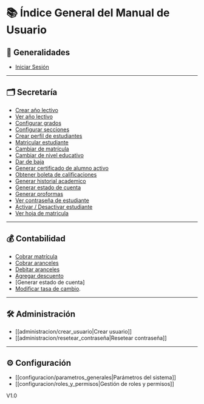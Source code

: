 # 📚 Índice General del Manual de Usuario

## 🏁 Generalidades
- [Iniciar Sesión](doc/generalidades/Iniciar%20sesión.md)

---

## 🗂️ Secretaría
- [Crear año lectivo](doc/secretaria/Crear%20año%20lectivo.md)
- [Ver año lectivo](doc/secretaria/Ver%20año%20lectivo.md)
- [Configurar grados](doc/secretaria/Configurar%20grados.md)
- [Configurar secciones](doc/secretaria/Configurar%20secciones.md)
- [Crear perfil de estudiantes](doc/secretaria/Crear%20perfil%20de%20estudiante.md)
- [Matricular estudiante](doc/secretaria/Matricular%20estudiante.md)
- [Cambiar de matrícula](doc/secretaria/Cambio%20de%20matricula.md) 
- [Cambiar de nivel educativo](doc/secretaria/Cambiar%20nivel.md)
- [Dar de baja](doc/secretaria/Dar%20de%20baja.md)
- [Generar certificado de alumno activo](doc/secretaria/Generar%20certificado%20alumno%20activo.md)
- [Obtener boleta de calificaciones](doc/secretaria/Obtener%20boleta.md)
- [Generar historial academico](doc/secretaria/Generar%20historial%20academico.md)
- [Generar estado de cuenta](doc/secretaria/Generar%20estado%20de%20cuenta%20secretaria.md)
- [Generar proformas](doc/secretaria/Generar%20proformas.md)
- [Ver contraseña de estudiante](doc/secretaria/Ver%20contraseña%20estudiante.md)
- [Activar / Desactivar estudiante](doc/secretaria/Deshabilitar%20estudiante.md)
- [Ver hoja de matricula](/doc/secretaria/Obtener%20hoja%20de%20matricula.md)
---

## 💰 Contabilidad
- [Cobrar matrícula](doc/contabilidad/Cobrar%20matricula.md)
- [Cobrar aranceles](doc/contabilidad/Cobrar%20aranceles.md)
- [Debitar aranceles](doc/contabilidad/Debitar%20aranceles.md)
- [Agregar descuento](doc/contabilidad/Agregar%20descuentos.md)
- [Generar estado de cuenta]
- [Modificar tasa de cambio](doc/contabilidad/Modificar%20tasa%20de%20cambio.md).
---

## 🛠️ Administración
- [[administracion/crear_usuario|Crear usuario]]
- [[administracion/resetear_contraseña|Resetear contraseña]]

---

## ⚙️ Configuración
- [[configuracion/parametros_generales|Parámetros del sistema]]
- [[configuracion/roles_y_permisos|Gestión de roles y permisos]]


V1.0
